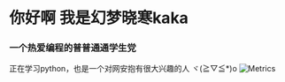<h1 align=“center”>你好啊 我是幻梦晓寒kaka</h1>
<h3 align=“center”>一个热爱编程的普普通通学生党</h3><p align=“left”> 

 正在学习python，也是一个对网安抱有很大兴趣的人 ヾ(≧▽≦*)o
![Metrics](https://metrics.lecoq.io/Dreamkaka?template=classic&isocalendar=1&habits=1&pagespeed=1&stargazers=1&base=header%2C%20activity%2C%20community%2C%20repositories%2C%20metadata&base.indepth=false&base.hireable=false&base.skip=false&isocalendar=false&isocalendar.duration=full-year&stargazers=false&stargazers.days=14&stargazers.charts=true&stargazers.charts.type=classic&stargazers.worldmap=false&stargazers.worldmap.sample=0&habits=false&habits.from=200&habits.days=14&habits.facts=true&habits.charts=false&habits.charts.type=classic&habits.trim=false&habits.languages.limit=8&habits.languages.threshold=0%25&pagespeed=false&pagespeed.url=https%3A%2F%2Fmwtaoke-docs.netlify.app%2F&pagespeed.detailed=true&pagespeed.screenshot=false&pagespeed.pwa=true&config.timezone=Asia%2FShanghai)
